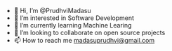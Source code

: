 - 👋 Hi, I’m @PrudhviMadasu
- 👀 I’m interested in Software Development
- 🌱 I’m currently learning Machine Learing
- 💞️ I’m looking to collaborate on open source projects
- 📫 How to reach me madasuprudhvi@gmail.com

<!---
PrudhviMadasu/PrudhviMadasu is a ✨ special ✨ repository because its `README.md` (this file) appears on your GitHub profile.
You can click the Preview link to take a look at your changes.
--->
